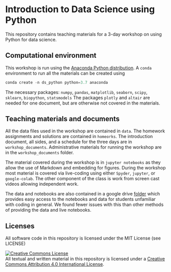 

# Introduction to Data Science using Python

This repository contains teaching materials for a 3-day workshop on using 
Python for data science. 

## Computational environment

This workshop is run using the [Anaconda Python distribution](https;//www.anaconda.com). A `conda` environment to run all the materials can be created using 

```python
conda create -n ds_python python=3.7 anaconda
```
The necessary packages: `numpy`, `pandas`, `matplotlib`, `seaborn`, `scipy`, `sklearn`, `biopython`, `statsmodels`
The packages `plotly` and `altair` are needed for one document, but are otherwise not covered in the materials. 

## Teaching materials and documents
All the data files used in the workshop are contained in `data`. The homework assignments and solutions are contained in `homeorks`. The introduction document, all sides, and a schedule for the three days are in `workshop_documents`. Administrative materials for running the workshop are in the `workshop_documents` folder. 

The material covered during the workshop is in `jupyter notebooks` as they allow the use of Markdown and embedding for figures. During the workshop most material is covered via live-coding using either `Spyder`, `jupyter`, or `google-colab`. The other component of the class is work from screen cast videos allowing independent work. 

The data and notebooks are also contained in a google drive [folder](https://drive.google.com/drive/folders/1b34gkpGXjP8LDLq5rMJ7mUoCJX8pMt4d?usp=sharing) which provides easy access to the notebooks and data for students unfamiliar with coding in general. We found fewer issues with this than other methods of providing the data and live notebooks.


## Licenses

All software code in this repository is licensed under the MIT License (see LICENSE)

<a rel="license" href="http://creativecommons.org/licenses/by/4.0/"><img alt="Creative Commons License" style="border-width:0" src="https://i.creativecommons.org/l/by/4.0/88x31.png" /></a><br />All textual and written material in this repository is licensed under a <a rel="license" href="http://creativecommons.org/licenses/by/4.0/">Creative Commons Attribution 4.0 International License</a>.
